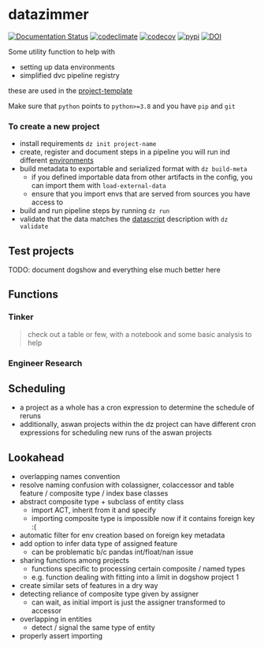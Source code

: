# datazimmer

[![Documentation Status](https://readthedocs.org/projects/datazimmer/badge/?version=latest)](https://datazimmer.readthedocs.io/en/latest)
[![codeclimate](https://img.shields.io/codeclimate/maintainability/sscu-budapest/datazimmer.svg)](https://codeclimate.com/github/sscu-budapest/datazimmer)
[![codecov](https://img.shields.io/codecov/c/github/sscu-budapest/datazimmer)](https://codecov.io/gh/sscu-budapest/datazimmer)
[![pypi](https://img.shields.io/pypi/v/datazimmer.svg)](https://pypi.org/project/datazimmer/)
[![DOI](https://zenodo.org/badge/doi/10.5281/zenodo.7499121.svg)](https://doi.org/10.5281/zenodo.7499121)


Some utility function to help with

- setting up data environments
- simplified dvc pipeline registry

these are used in the [project-template](https://github.com/sscu-budapest/project-template)

Make sure that `python` points to `python>=3.8` and you have `pip` and `git`

### To create a new project

- install requirements `dz init project-name`
- create, register and document steps in a pipeline you will run ind different [environments](TODO)
- build metadata to exportable and serialized format with `dz build-meta`
  - if you defined importable data from other artifacts in the config, you can import them with `load-external-data` 
  - ensure that you import envs that are served from sources you have access to
- build and run pipeline steps by running `dz run`
- validate that the data matches the [datascript](TODO) description with `dz validate`

## Test projects

TODO: document dogshow and everything else much better here


## Functions

### Tinker

> check out a table or few, with a notebook and some basic analysis to help

### Engineer Research

## Scheduling

- a project as a whole has a cron expression to determine the schedule of reruns
- additionally, aswan projects within the dz project can have different cron expressions for scheduling new runs of the aswan projects

## Lookahead

- overlapping names convention
- resolve naming confusion with colassigner, colaccessor and table feature / composite type / index base classes
- abstract composite type + subclass of entity class
  - import ACT, inherit from it and specify 
  - importing composite type is impossible now if it contains foreign key :(
- automatic filter for env creation based on foreign key metadata
- add option to infer data type of assigned feature
  - can be problematic b/c pandas int/float/nan issue
- sharing functions among projects
  - functions specific to processing certain composite / named types
  - e.g. function dealing with fitting into a limit in dogshow project 1
- create similar sets of features in a dry way
- detecting reliance of composite type given by assigner
  - can wait, as initial import is just the assigner transformed to accessor
- overlapping in entities
  - detect / signal the same type of entity
- properly assert importing
